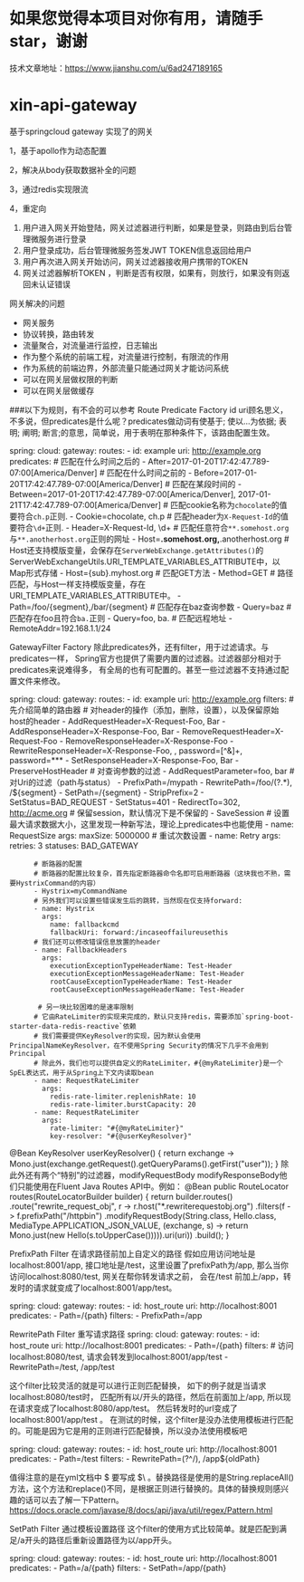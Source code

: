  # 如果您觉得本项目对你有用，请随手star，谢谢
 技术文章地址：https://www.jianshu.com/u/6ad247189165
 
 # xin-api-gateway
 基于springcloud gateway 实现了的网关
 
 1，基于apollo作为动态配置
 
 2，解决从body获取数据补全的问题
 
 3，通过redis实现限流
 
 4，重定向
 
 1. 用户进入网关开始登陆，网关过滤器进行判断，如果是登录，则路由到后台管理微服务进行登录
 2. 用户登录成功，后台管理微服务签发JWT TOKEN信息返回给用户
 3. 用户再次进入网关开始访问，网关过滤器接收用户携带的TOKEN 
 4. 网关过滤器解析TOKEN ，判断是否有权限，如果有，则放行，如果没有则返回未认证错误

网关解决的问题
 * 网关服务
 * 协议转换，路由转发
 * 流量聚合，对流量进行监控，日志输出
 * 作为整个系统的前端工程，对流量进行控制，有限流的作用
 * 作为系统的前端边界，外部流量只能通过网关才能访问系统
 * 可以在网关层做权限的判断
 * 可以在网关层做缓存



###以下为规则，有不会的可以参考
Route Predicate Factory
id uri顾名思义，不多说，但predicates是什么呢？predicates做动词有使基于; 
使以…为依据; 表明; 阐明; 断言;的意思，简单说，用于表明在那种条件下，该路由配置生效。

spring:
  cloud:
    gateway:
      routes:
      - id: example
        uri: http://example.org
        predicates:
        # 匹配在什么时间之后的
        - After=2017-01-20T17:42:47.789-07:00[America/Denver]
        # 匹配在什么时间之前的
        - Before=2017-01-20T17:42:47.789-07:00[America/Denver]
        # 匹配在某段时间的
        - Between=2017-01-20T17:42:47.789-07:00[America/Denver], 2017-01-21T17:42:47.789-07:00[America/Denver]
        # 匹配cookie名称为`chocolate`的值要符合`ch.p`正则.
        - Cookie=chocolate, ch.p
        # 匹配header为`X-Request-Id`的值要符合`\d+`正则.
        - Header=X-Request-Id, \d+
        # 匹配任意符合`**.somehost.org`与`**.anotherhost.org`正则的网址
        - Host=**.somehost.org,**.anotherhost.org
        # Host还支持模版变量，会保存在`ServerWebExchange.getAttributes()`的 ServerWebExchangeUtils.URI_TEMPLATE_VARIABLES_ATTRIBUTE中，以Map形式存储
        - Host={sub}.myhost.org
        # 匹配GET方法
        - Method=GET
        # 路径匹配，与Host一样支持模版变量，存在URI_TEMPLATE_VARIABLES_ATTRIBUTE中。
        - Path=/foo/{segment},/bar/{segment}
        # 匹配存在baz查询参数
        - Query=baz
        # 匹配存在foo且符合`ba.`正则
        - Query=foo, ba.
        # 匹配远程地址
        - RemoteAddr=192.168.1.1/24

GatewayFilter Factory
除此predicates外，还有filter，用于过滤请求。与predicates一样，
Spring官方也提供了需要内置的过滤器。过滤器部分相对于predicates来说难得多，
有全局的也有可配置的。甚至一些过滤器不支持通过配置文件来修改。

spring:
  cloud:
    gateway:
      routes:
      - id: example
        uri: http://example.org
        filters:
          # 先介绍简单的路由器
          # 对header的操作（添加，删除，设置），以及保留原始host的header
          - AddRequestHeader=X-Request-Foo, Bar
          - AddResponseHeader=X-Response-Foo, Bar
          - RemoveRequestHeader=X-Request-Foo
          - RemoveResponseHeader=X-Response-Foo
          - RewriteResponseHeader=X-Response-Foo, , password=[^&]+, password=***
          - SetResponseHeader=X-Response-Foo, Bar
          - PreserveHostHeader
          # 对查询参数的过滤
          - AddRequestParameter=foo, bar
          # 对Uri的过滤（path与status）
          - PrefixPath=/mypath
          - RewritePath=/foo/(?<segment>.*), /$\{segment}
          - SetPath=/{segment}
          - StripPrefix=2
          - SetStatus=BAD_REQUEST
          - SetStatus=401
          - RedirectTo=302, http://acme.org
          # 保留session，默认情况下是不保留的
          - SaveSession
          # 设置最大请求数据大小，这里发现一种新写法，理论上predicates中也能使用
          - name: RequestSize
            args:
              maxSize: 5000000
          # 重试次数设置
          - name: Retry
            args:
              retries: 3
              statuses: BAD_GATEWAY
        
          # 断路器的配置
          # 断路器的配置比较复杂，首先指定断路器命令名即可启用断路器（这块我也不熟，需要HystrixCommand的内容）
          - Hystrix=myCommandName
          # 另外我们可以设置些错误发生后的跳转，当然现在仅支持forward:
          - name: Hystrix
            args:
              name: fallbackcmd
              fallbackUri: forward:/incaseoffailureusethis
          # 我们还可以修改错误信息放置的header
          - name: FallbackHeaders
            args:
              executionExceptionTypeHeaderName: Test-Header
              executionExceptionMessageHeaderName: Test-Header
              rootCauseExceptionTypeHeaderName: Test-Header
              rootCauseExceptionMessageHeaderName: Test-Header

           # 另一块比较困难的是速率限制
          # 它由RateLimiter的实现来完成的，默认只支持redis，需要添加`spring-boot-starter-data-redis-reactive`依赖
          # 我们需要提供KeyResolver的实现，因为默认会使用PrincipalNameKeyResolver，在不使用Spring Security的情况下几乎不会用到Principal
          # 除此外，我们也可以提供自定义的RateLimiter，#{@myRateLimiter}是一个SpEL表达式，用于从Spring上下文内读取bean
          - name: RequestRateLimiter
            args:
              redis-rate-limiter.replenishRate: 10
              redis-rate-limiter.burstCapacity: 20
          - name: RequestRateLimiter
            args:
              rate-limiter: "#{@myRateLimiter}"
              key-resolver: "#{@userKeyResolver}"

@Bean
KeyResolver userKeyResolver() {
    return exchange -> Mono.just(exchange.getRequest().getQueryParams().getFirst("user"));
}
除此外还有两个“特别”的过滤器，modifyRequestBody modifyResponseBody他们只能使用在Fluent Java Routes API中。例如：
@Bean
public RouteLocator routes(RouteLocatorBuilder builder) {
    return builder.routes()
        .route("rewrite_request_obj", r -> r.host("*.rewriterequestobj.org")
            .filters(f -> f.prefixPath("/httpbin")
                .modifyRequestBody(String.class, Hello.class, MediaType.APPLICATION_JSON_VALUE,
                    (exchange, s) -> return Mono.just(new Hello(s.toUpperCase())))).uri(uri))
        .build();
}

PrefixPath Filter 在请求路径前加上自定义的路径
假如应用访问地址是localhost:8001/app, 
接口地址是/test，这里设置了prefixPath为/app, 
那么当你访问localhost:8080/test, 网关在帮你转发请求之前，
会在/test 前加上/app，转发时的请求就变成了localhost:8001/app/test。

spring:
  cloud:
    gateway:
      routes:
      - id: host_route
        uri: http://localhost:8001
        predicates:
        - Path=/{path}
        filters:
        - PrefixPath=/app
        
        
        
RewritePath Filter 重写请求路径
spring:
  cloud:
    gateway:
      routes:
      - id: host_route
        uri: http://localhost:8001
        predicates:
        - Path=/{path}
        filters:
        # 访问localhost:8080/test, 请求会转发到localhost:8001/app/test
        - RewritePath=/test, /app/test        
         
              
这个filter比较灵活的就是可以进行正则匹配替换，
如下的例子就是当请求localhost:8080/test时，
匹配所有以/开头的路径，然后在前面加上/app,
所以现在请求变成了localhost:8080/app/test。
然后转发时的url变成了localhost:8001/app/test 。
在测试的时候，这个filter是没办法使用模板进行匹配的。可能是因为它是用的正则进行匹配替换，所以没办法使用模板吧

spring:
  cloud:
    gateway:
      routes:
      - id: host_route
        uri: http://localhost:8001
        predicates:
        - Path=/test
        filters:
        - RewritePath=(?<oldPath>^/), /app$\{oldPath}      
        
值得注意的是在yml文档中 $ 要写成 $\ 。替换路径是使用的是String.replaceAll()方法，这个方法和replace()不同，是根据正则进行替换的。具体的替换规则感兴趣的话可以去了解一下Pattern。
https://docs.oracle.com/javase/8/docs/api/java/util/regex/Pattern.html


SetPath Filter 通过模板设置路径
这个filter的使用方式比较简单。就是匹配到满足/a开头的路径后重新设置路径为以/app开头。

spring:
  cloud:
    gateway:
      routes:
      - id: host_route
        uri: http://localhost:8001
        predicates:
        - Path=/a/{path}
        filters:
        - SetPath=/app/{path}
        
        

